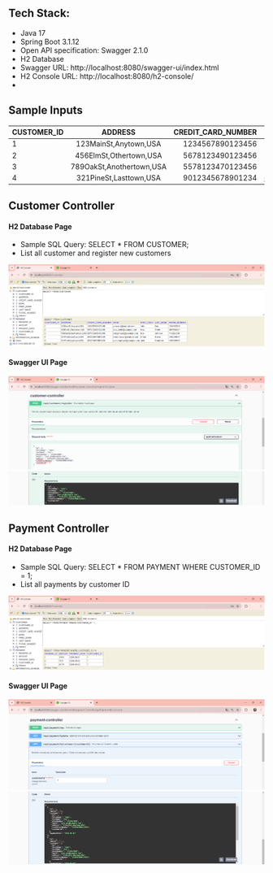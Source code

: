 
## Tech Stack: 
- Java 17
- Spring Boot 3.1.12
- Open API specification: Swagger 2.1.0
- H2 Database
- Swagger URL: http://localhost:8080/swagger-ui/index.html
- H2 Console URL: http://localhost:8080/h2-console/
- 
## Sample Inputs

| CUSTOMER_ID | ADDRESS                  | CREDIT_CARD_NUMBER | EMAIL                   | FIRST_NAME | LAST_NAME | PHONE_NUMBER |
|:------------|:------------------------:|-------------------:|------------------------:|-----------:|----------:|-------------:|
| 1           | 123MainSt,Anytown,USA    | 1234567890123456   | john.doe@example.com    | John       | Doe       | 1234567890   |
| 2           | 456ElmSt,Othertown,USA   | 5678123490123456   | alice.smith@example.com | Alice      | Smith     | 0987654321   |
| 3           | 789OakSt,Anothertown,USA | 5578123470123456   | bob.johnson@example.com | Bob        | Johnson   | 1112223344   |
| 4           | 321PineSt,Lasttown,USA   | 9012345678901234   | emma.brown@example.com  | Emma       | Brown     | 4445556677   |

## Customer Controller
#### H2 Database Page
- Sample SQL Query: SELECT * FROM CUSTOMER;
- List all customer and register new customers

![github](images/customer-controller0.png)

#### Swagger UI Page
![github](images/customer-controller1.png)
![github](images/customer-controller2.png)

## Payment Controller
#### H2 Database Page
- Sample SQL Query: SELECT * FROM PAYMENT WHERE CUSTOMER_ID = 1;
- List all payments by customer ID
  
![github](images/payment-controller0.png)

#### Swagger UI Page
![github](images/payment-controller1.png)
![github](images/payment-controller2.png)
